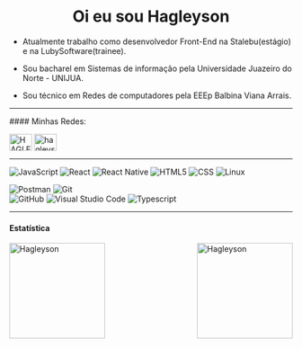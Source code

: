 
 
<h1 align="center"> Oi eu sou Hagleyson </h1>

- Atualmente trabalho como desenvolvedor Front-End na Stalebu(estágio) e na LubySoftware(trainee).

- Sou bacharel em Sistemas de informação pela Universidade Juazeiro do Norte - UNIJUA.
 
- Sou técnico em Redes de computadores pela EEEp Balbina Viana Arrais.

<hr>
#### Minhas Redes:

<p>
<a href="https://www.linkedin.com/in/hagleyson-fernandes-70251279/" target="blank"><img align="center" src="https://cdn.jsdelivr.net/npm/simple-icons@3.0.1/icons/linkedin.svg" alt="HAGLEYSON" height="30" width="40" /></a>
<a href="https://www.instagram.com/hagleyson/" target="blank"><img align="center" src="https://cdn.jsdelivr.net/npm/simple-icons@3.0.1/icons/instagram.svg" alt="hagleyson" height="30" width="40" /></a>
</p>

<hr>

  ![JavaScript](https://img.shields.io/badge/-JavaScript-333333?style=flat&logo=javascript)
  ![React](https://img.shields.io/badge/-React-333333?style=flat&logo=react)
  ![React Native](https://img.shields.io/badge/-React%20Native-333333?style=flat&logo=react)
  ![HTML5](https://img.shields.io/badge/-HTML5-333333?style=flat&logo=HTML5)
  ![CSS](https://img.shields.io/badge/-CSS-333333?style=flat&logo=CSS3&logoColor=1572B6) 
  ![Linux](https://img.shields.io/badge/-Linux-333333?style=flat&logo=linux&logoColor=007ACC)
  
   
  ![Postman](https://img.shields.io/badge/-Postman-333333?style=flat&logo=postman)
  ![Git](https://img.shields.io/badge/-Git-333333?style=flat&logo=git)  
  ![GitHub](https://img.shields.io/badge/-GitHub-333333?style=flat&logo=github)
  ![Visual Studio Code](https://img.shields.io/badge/-Visual%20Studio%20Code-333333?style=flat&logo=visual-studio-code&logoColor=007ACC)
  ![Typescript](https://img.shields.io/badge/-Typescript-333333?style=flat&logo=typescript)  
 
  
<hr>

#### Estatística

<img align="left" height="170"  src="https://github-readme-stats.vercel.app/api/top-langs?username=hagleyson&show_icons=true&locale=en&layout=compact" alt="Hagleyson" />
<img  align="right" height="170" src="https://github-readme-stats.vercel.app/api?username=hagleyson&show_icons=true&locale=en" alt="Hagleyson" /></p>

